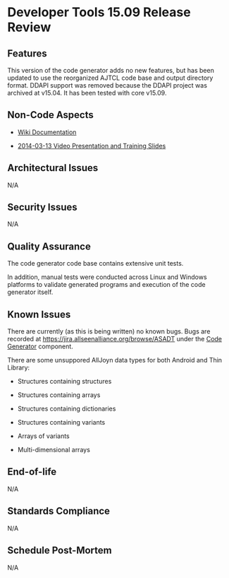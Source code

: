 # Developer Tools 15.09 Release Review

## Features

This version of the code generator adds no new features, but has been updated to use the reorganized AJTCL code base and output directory format. DDAPI support was removed because the DDAPI project was archived at v15.04. It has been tested with core v15.09.

## Non-Code Aspects


*  [Wiki Documentation](devtools/code_generator)

*  [2014-03-13 Video Presentation and Training Slides](/Training)

## Architectural Issues

N/A

## Security Issues

N/A

## Quality Assurance

The code generator code base contains extensive unit tests.

In addition, manual tests were conducted across Linux and Windows platforms to validate generated programs and execution of the code generator itself.

## Known Issues

There are currently (as this is being written) no known bugs. Bugs are recorded at https://jira.allseenalliance.org/browse/ASADT under the [Code Generator](https///jira.allseenalliance.org/browse/ASADT-1?jql=project%20%3D%20ASADT%20AND%20component%20%3D%20%22Code%20Generator%22) component.

There are some unsuppored AllJoyn data types for both Android and Thin Library:


*  Structures containing structures

*  Structures containing arrays

*  Structures containing dictionaries

*  Structures containing variants

*  Arrays of variants

*  Multi-dimensional arrays

## End-of-life

N/A

## Standards Compliance

N/A

## Schedule Post-Mortem

N/A
